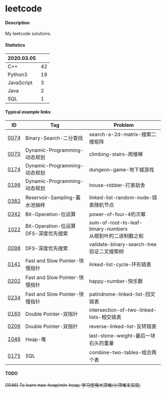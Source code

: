 # leetcode

#### Description
My leetcode solutions.  

#### Statistics
|2020.03.05 |   |  
|-----------|---|
|C++        |42 |  
|Python3    |19 |  
|JavaScript |3  |  
|Java       |2  |  
|SQL        |1  |  

#### Typical example links
|ID     |Tag    |Problem    |
|-      |-      |-          |
|[0074](./0074-search-a-2d-matrix-搜索二维矩阵/)|Binary-Search-二分查找         |search-a-2d-matrix-搜索二维矩阵    |  
|[0070](./0070-climbing-stairs-爬楼梯/)         |Dynamic-Programming-动态规划   |climbing-stairs-爬楼梯             |  
|[0174](./0174-dungeon-game-地下城游戏/)        |Dynamic-Programming-动态规划   |dungeon-game-地下城游戏            |  
|[0198](./0198-house-robber-打家劫舍/)          |Dynamic-Programming-动态规划   |house-robber-打家劫舍              |  
|[0382](./0382-linked-list-random-node-链表随机节点/)   |Reservoir-Sampling-蓄水池抽样      |linked-list-random-node-链表随机节点|
|[0342](./0342-power-of-four-4的次幂/)                  |Bit-Operation-位运算                |power-of-four-4的次幂              |
|[1022](./1022-sum-of-root-to-leaf-binary-numbers-从根到叶的二进制数之和/)  |Bit-Operation-位运算<br>DFS-深度优先搜索 |sum-of-root-to-leaf-binary-numbers<br>从根到叶的二进制数之和 |  
|[0098](./0098-validate-binary-search-tree-验证二叉搜索树/)  |DFS-深度优先搜索 |validate-binary-search-tree<br>验证二叉搜索树 |  
|[0141](./0141-linked-list-cycle-环形链表/)                 |Fast and Slow Pointer-快慢指针 |linked-list-cycle-环形链表             |  
|[0202](./0202-happy-number-快乐数/)                        |Fast and Slow Pointer-快慢指针 |happy-number-快乐数                    |  
|[0234](./0234-palindrome-linked-list-回文链表/)            |Fast and Slow Pointer-快慢指针 |palindrome-linked-list-回文链表        |  
|[0160](./0160-intersection-of-two-linked-lists-相交链表/)  |Double Pointer-双指针 |intersection-of-two-linked-lists-相交链表       |  
|[0206](./0206-reverse-linked-list-反转链表/)               |Double Pointer-双指针 |reverse-linked-list-反转链表                    |  
|[1046](./1046-last-stone-weight-最后一块石头的重量/)        |Heap-堆               |last-stone-weight-最后一块石头的重量             |  
|[0175](./0175-combine-two-tables-组合两个表/)              |SQL                   |combine-two-tables-组合两个表                   |  

#### TODO  
~~[1046] To learn max-heap/min-heap; 学习使用大顶堆/小顶堆来实现;~~
